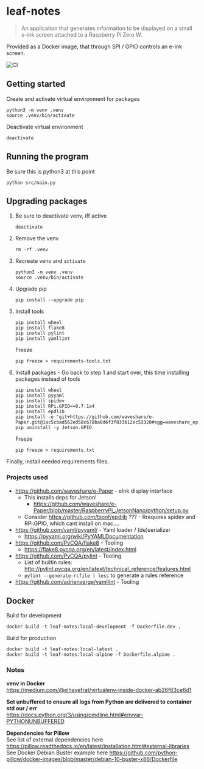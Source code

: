 # leaf-notes

> An application that generates information to be displayed on a small e-ink screen attached to a Raspberry Pi Zero W.

Provided as a Docker image, that through SPI / GPIO controls an e-ink screen.

![CI](https://github.com/rasmuslp/leaf-notes/workflows/CI/badge.svg)

## Getting started
Create and activate virtual environment for packages
```
python3 -m venv .venv
source .venv/bin/activate
```

Deactivate virtual environment
```
deactivate
```

## Running the program
Be sure this is python3 at this point
```
python src/main.py
```

## Upgrading packages
1. Be sure to deactivate venv, iff active
    ```shell
    deactivate
    ```
2. Remove the venv
    ```shell
    rm -rf .venv
    ```
3. Recreate venv and `activate`
    ```shell
    python3 -m venv .venv
    source .venv/bin/activate
    ```
4. Upgrade pip
    ```shell
    pip install --upgrade pip
    ```
4. Install tools
    ```shell
    pip install wheel
    pip install flake8
    pip install pylint
    pip install yamllint
    ```
    Freeze
    ```shell
    pip freeze > requirements-tools.txt
    ```
5. Install packages - Go back to step 1 and start over, this time installing packages instead of tools
    ```shell
    pip install wheel
    pip install pyyaml
    pip install spidev
    pip install RPi.GPIO==0.7.1a4
    pip install epdlib
    pip install -e 'git+https://github.com/waveshare/e-Paper.git@1ac5cbad562ed58c678ba0d6f3f833612ec53320#egg=waveshare_epd&subdirectory=RaspberryPi_JetsonNano/python'
    pip uninstall -y Jetson.GPIO
    ```
    Freeze
    ```shell
    pip freeze > requirements.txt
    ```

Finally, install needed requirements files.

### Projects used
* https://github.com/waveshare/e-Paper - eInk display interface
    * This installs deps for Jetson!
        * https://github.com/waveshare/e-Paper/blob/master/RaspberryPi_JetsonNano/python/setup.py
    * Consider https://github.com/txoof/epdlib ??? - Rrequires spidev and RPi.GPIO, which cant install on mac.... 
* https://github.com/yaml/pyyaml/ - Yaml loader / (de)serializer
    * https://pyyaml.org/wiki/PyYAMLDocumentation
* https://github.com/PyCQA/flake8 - Tooling
    * https://flake8.pycqa.org/en/latest/index.html
* https://github.com/PyCQA/pylint - Tooling
    * List of builtin rules: http://pylint.pycqa.org/en/latest/technical_reference/features.html
    * `pylint --generate-rcfile | less` to generate a rules reference
* https://github.com/adrienverge/yamllint - Tooling

## Docker

Build for development
```shell
docker build -t leaf-notes:local-development -f Dockerfile.dev .
```

Build for production
```shell
docker build -t leaf-notes:local-latest .
docker build -t leaf-notes:local-alpine -f Dockerfile.alpine .
```

### Notes

**venv in Docker**  
https://medium.com/@elhayefrat/virtualenv-inside-docker-ab26f63ce6d1

**Set unbuffered to ensure all logs from Python are delivered to container std our / err**  
https://docs.python.org/3/using/cmdline.html#envvar-PYTHONUNBUFFERED

**Dependencies for Pillow**  
See list of external dependencies here https://pillow.readthedocs.io/en/latest/installation.html#external-libraries  
See Docker Debian Buster example here https://github.com/python-pillow/docker-images/blob/master/debian-10-buster-x86/Dockerfile

